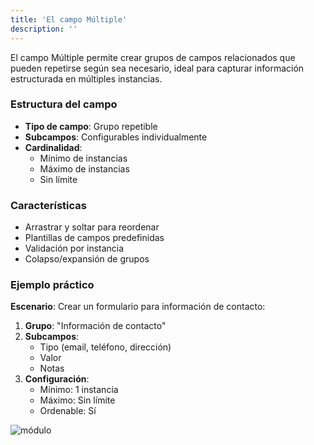 ```yaml
---
title: 'El campo Múltiple'
description: ''
---
```


El campo Múltiple permite crear grupos de campos relacionados que pueden repetirse según sea necesario, ideal para capturar información estructurada en múltiples instancias.

### Estructura del campo
- **Tipo de campo**: Grupo repetible
- **Subcampos**: Configurables individualmente
- **Cardinalidad**: 
  - Mínimo de instancias
  - Máximo de instancias
  - Sin límite

### Características
- Arrastrar y soltar para reordenar
- Plantillas de campos predefinidas
- Validación por instancia
- Colapso/expansión de grupos

### Ejemplo práctico
**Escenario**: Crear un formulario para información de contacto:

1. **Grupo**: "Información de contacto"
2. **Subcampos**:
   - Tipo (email, teléfono, dirección)
   - Valor
   - Notas
3. **Configuración**:
   - Mínimo: 1 instancia
   - Máximo: Sin límite
   - Ordenable: Sí

![módulo](/archihub.github.io/imagenes/multiple.png) 